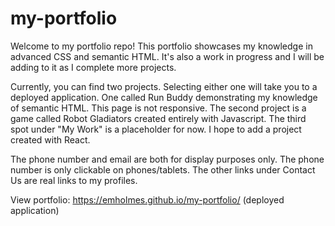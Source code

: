 # my-portfolio
Welcome to my portfolio repo! This portfolio showcases my knowledge in advanced CSS and semantic HTML. It's also a work in progress and I will be adding to it as I complete more projects. 

Currently, you can find two projects. Selecting either one will take you to a deployed application. One called Run Buddy demonstrating my knowledge of semantic HTML. This page is not responsive. The second project is a game called Robot Gladiators created entirely with Javascript. The third spot under "My Work" is a placeholder for now. I hope to add a project created with React.

The phone number and email are both for display purposes only. The phone number is only clickable on phones/tablets. The other links under Contact Us are real links to my profiles. 

View portfolio: https://emholmes.github.io/my-portfolio/ (deployed application)

